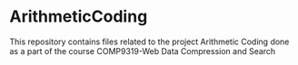 # ArithmeticCoding
This repository contains files related to the project Arithmetic Coding done as a part of the course COMP9319-Web Data Compression and Search
